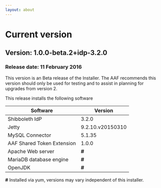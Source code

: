 ```yaml
---
layout: about
---
```


# Current version

## Version: 1.0.0-beta.2+idp-3.2.0

### Release date: 11 February 2016

This version is an Beta release of the Installer. The AAF recommends this version should only be used for testing and to assist in planning for upgrades from version 2.

This release installs the following software

| Software | Version |
| -------- | ------- |
| Shibboleth IdP | 3.2.0 |
| Jetty | 9.2.10.v20150310 |
| MySQL Connector | 5.1.35 |
| AAF Shared Token Extension | 1.0.0 |
| Apache Web server | **#** |
| MariaDB database engine  | **#**  |
| OpenJDK | **#** |

 **#** Installed via yum, versions may vary independent of this installer.

